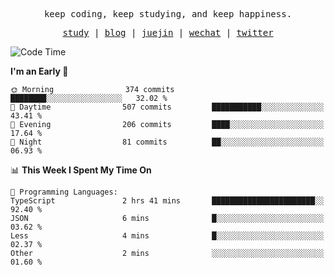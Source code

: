 <p align="center">
  <samp>
    <span>keep coding, keep studying, and keep happiness.</span>
  </samp>
</p>

<p align="center">
  <samp>
    <a href="https://github.com/ouduidui/fe-study">study</a> |
    <a href="https://deweyou.me">blog</a>  |
    <a href="https://juejin.cn/user/4309700183594366">juejin</a> |
    <a href="https://user-images.githubusercontent.com/54696834/165071004-6509e3f2-90c3-448c-9d92-3da42b0c2021.jpeg">wechat</a> |
    <a href="https://twitter.com/ouduidui">twitter</a>
  </samp>
</p>

<!--START_SECTION:waka-->
![Code Time](http://img.shields.io/badge/Code%20Time-3%2C664%20hrs%2048%20mins-blue)

**I'm an Early 🐤** 

```text
🌞 Morning                374 commits         ████████░░░░░░░░░░░░░░░░░   32.02 % 
🌆 Daytime                507 commits         ███████████░░░░░░░░░░░░░░   43.41 % 
🌃 Evening                206 commits         ████░░░░░░░░░░░░░░░░░░░░░   17.64 % 
🌙 Night                  81 commits          ██░░░░░░░░░░░░░░░░░░░░░░░   06.93 % 
```


📊 **This Week I Spent My Time On** 

```text
💬 Programming Languages: 
TypeScript               2 hrs 41 mins       ███████████████████████░░   92.40 % 
JSON                     6 mins              █░░░░░░░░░░░░░░░░░░░░░░░░   03.62 % 
Less                     4 mins              █░░░░░░░░░░░░░░░░░░░░░░░░   02.37 % 
Other                    2 mins              ░░░░░░░░░░░░░░░░░░░░░░░░░   01.60 % 
```


<!--END_SECTION:waka-->
